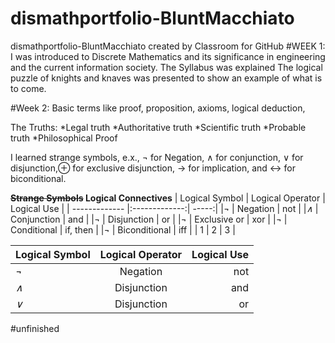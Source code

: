 # dismathportfolio-BluntMacchiato
dismathportfolio-BluntMacchiato created by Classroom for GitHub
#WEEK 1:
I was introduced to Discrete Mathematics and its significance in engineering and the current information society.
The Syllabus was explained
The logical puzzle of knights and knaves was presented to show an example of what is to come.

#Week 2:
Basic terms like proof, proposition, axioms, logical deduction, 

The Truths:
*Legal truth 
*Authoritative truth 
*Scientific truth 
*Probable truth 
*Philosophical Proof



I learned strange symbols, e.x., ¬ for Negation, ∧ for conjunction, ∨ for disjunction,⊕ for exclusive disjunction, → for implication, and ↔ for biconditional.

**~~Strange Symbols~~  Logical Connectives**
| Logical Symbol | Logical Operator |	Logical Use |
| ------------- |:-------------:| -----:|
|*¬* | Negation | not |
|*∧* | Conjunction | and |
|*¬* | Disjunction  | or |
|*¬* | Exclusive or  | xor |
|*¬* | Conditional  | if, then |
|*¬* | Biconditional  | iff |
| 1 | 2 | 3 |


| Logical Symbol | Logical Operator |	Logical Use |
| -------------- |:----------------:| -----------:|
| *¬*      | Negation         |   not |
| *∧*      | Disjunction      |   and |
| *∨*      | Disjunction      |    or |
#unfinished
